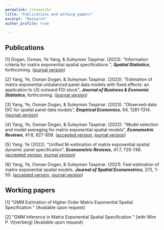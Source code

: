 ```yaml
---
permalink: /research/
title: "Publications and working papers"
excerpt: "Research"
author_profile: true

---
```

## Publications
[1] Dogan, Osman, Ye Yang,  & Suleyman Taspinar. (2023). "Information criteria for matrix exponential spatial specifications
", _**Spatial Statistics**_, forthcoming.  ([journal version](https://doi.org/10.1016/j.spasta.2023.100776))

[2] Yang, Ye, Osman Dogan,  & Suleyman Taspinar. (2023). "Estimation of matrix exponential unbalanced panel data models with fixed effects: an application to US outward FDI stock", _**Journal of Business & Economic Statistics**_, forthcoming. ([journal version](https://doi.org/10.1080/07350015.2023.2200486))

[3] Yang, Ye, Osman Dogan,  & Suleyman Taspinar. (2023). "Observed-data DIC for spatial panel data models", _**Empirical Economics**_, 64, 1281-1314.  ([journal version](https://link.springer.com/article/10.1007/s00181-022-02286-6)) 

[4] Yang, Ye, Osman Dogan,  & Suleyman Taspinar. (2022). "Model selection and model averaging for matrix exponential spatial models", **_Econometric Reviews_**, 41:8, 827-858. ([accepted version](http://yeyang1.github.io/files/ch4_MS_version_on_website.pdf), [journal version](https://www.tandfonline.com/doi/full/10.1080/07474938.2022.2047507))

[5] Yang. Ye (2022). "Unified M-estimation of matrix exponential spatial dynamic panel specification", **_Econometric Reviews_**, 41:7, 729-748. ([accepted version](http://yeyang1.github.io/files/ch_3_MESDPS_version_on_website.pdf), [journal version](https://www.tandfonline.com/doi/full/10.1080/07474938.2022.2039494))

[6] Yang, Ye, Osman Dogan,  & Suleyman Taspinar. (2021). Fast estimation of matrix exponential spatial models. **_Journal of Spatial Econometrics_**, 2(1), 1-50. ([accepted version](http://yeyang1.github.io/files/paper1.pdf), [journal version]( https://link.springer.com/article/10.1007/s43071-021-00015-2))

## Working papers

[1] "GMM Estimation of Higher Order Matrix Exponential Spatial Specification " (Available upon request)	

[2] "GMM Inference in Matrix Exponential Spatial Specification " [with Wim P. Vijverberg] (Available upon request)


